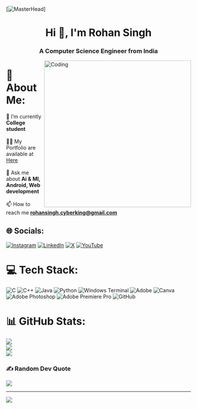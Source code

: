 [![MasterHead](https://github.com/secretcombatant/secretcombatant/blob/73a6de04d894537485f8f3afec38732fad42f219/github-header-image.png?raw=true)]
<h1 align="center">Hi 👋, I'm Rohan Singh</h1>
<h3 align="center">A Computer Science Engineer from India</h3>
<img align="right" alt="Coding" width="400" src="https://raw.githubusercontent.com/secretcombatant/secretcombatant/0f9127f3f5b7f508999df9ae74a568bde6d06a78/ai-generated-8775232_640.jpg">

# 💫 About Me:
🌱 I’m currently **College student**<br><br>👨‍💻 My Portfolio are available at [Here](https://rohansinghportfolio.my.canva.site/)<br><br>💬 Ask me about **Ai & Ml, Android, Web development**<br><br>📫 How to reach me **rohansingh.cyberking@gmail.com**


## 🌐 Socials:
[![Instagram](https://img.shields.io/badge/Instagram-%23E4405F.svg?logo=Instagram&logoColor=white)](https://instagram.com/secretcombatant) [![LinkedIn](https://img.shields.io/badge/LinkedIn-%230077B5.svg?logo=linkedin&logoColor=white)](https://linkedin.com/in/secret-combatant) [![X](https://img.shields.io/badge/X-black.svg?logo=X&logoColor=white)](https://x.com/secretcombatant) [![YouTube](https://img.shields.io/badge/YouTube-%23FF0000.svg?logo=YouTube&logoColor=white)](https://youtube.com/@secret_combatant) 

# 💻 Tech Stack:
![C](https://img.shields.io/badge/c-%2300599C.svg?style=for-the-badge&logo=c&logoColor=white) ![C++](https://img.shields.io/badge/c++-%2300599C.svg?style=for-the-badge&logo=c%2B%2B&logoColor=white) ![Java](https://img.shields.io/badge/java-%23ED8B00.svg?style=for-the-badge&logo=openjdk&logoColor=white) ![Python](https://img.shields.io/badge/python-3670A0?style=for-the-badge&logo=python&logoColor=ffdd54) ![Windows Terminal](https://img.shields.io/badge/Windows%20Terminal-%234D4D4D.svg?style=for-the-badge&logo=windows-terminal&logoColor=white) ![Adobe](https://img.shields.io/badge/adobe-%23FF0000.svg?style=for-the-badge&logo=adobe&logoColor=white) ![Canva](https://img.shields.io/badge/Canva-%2300C4CC.svg?style=for-the-badge&logo=Canva&logoColor=white) ![Adobe Photoshop](https://img.shields.io/badge/adobe%20photoshop-%2331A8FF.svg?style=for-the-badge&logo=adobe%20photoshop&logoColor=white) ![Adobe Premiere Pro](https://img.shields.io/badge/Adobe%20Premiere%20Pro-9999FF.svg?style=for-the-badge&logo=Adobe%20Premiere%20Pro&logoColor=white) ![GitHub](https://img.shields.io/badge/github-%23121011.svg?style=for-the-badge&logo=github&logoColor=white)
# 📊 GitHub Stats:
![](https://github-readme-stats.vercel.app/api?username=secretcombatant&theme=radical&hide_border=false&include_all_commits=true&count_private=false)<br/>
![](https://github-readme-streak-stats.herokuapp.com/?user=secretcombatant&theme=radical&hide_border=false)<br/>
![](https://github-readme-stats.vercel.app/api/top-langs/?username=secretcombatant&theme=radical&hide_border=false&include_all_commits=true&count_private=false&layout=compact)

### ✍️ Random Dev Quote
![](https://quotes-github-readme.vercel.app/api?type=horizontal&theme=radical)

---
[![](https://visitcount.itsvg.in/api?id=secretcombatant&icon=2&color=0)](https://visitcount.itsvg.in)

<!-- Proudly created with GPRM ( https://gprm.itsvg.in ) -->
